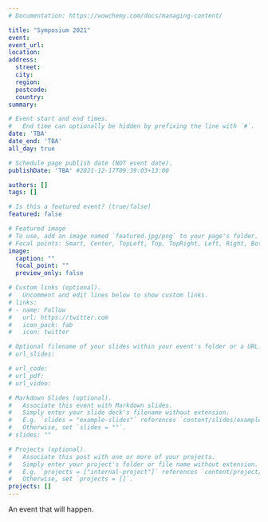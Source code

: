 ```yaml
---
# Documentation: https://wowchemy.com/docs/managing-content/

title: "Symposium 2021"
event:
event_url:
location:
address:
  street:
  city:
  region:
  postcode:
  country:
summary:

# Event start and end times.
#   End time can optionally be hidden by prefixing the line with `#`.
date: 'TBA'
date_end: 'TBA'
all_day: true

# Schedule page publish date (NOT event date).
publishDate: 'TBA' #2021-12-17T09:39:03+13:00

authors: []
tags: []

# Is this a featured event? (true/false)
featured: false

# Featured image
# To use, add an image named `featured.jpg/png` to your page's folder.
# Focal points: Smart, Center, TopLeft, Top, TopRight, Left, Right, BottomLeft, Bottom, BottomRight.
image:
  caption: ""
  focal_point: ""
  preview_only: false

# Custom links (optional).
#   Uncomment and edit lines below to show custom links.
# links:
# - name: Follow
#   url: https://twitter.com
#   icon_pack: fab
#   icon: twitter

# Optional filename of your slides within your event's folder or a URL.
# url_slides:

# url_code:
# url_pdf:
# url_video:

# Markdown Slides (optional).
#   Associate this event with Markdown slides.
#   Simply enter your slide deck's filename without extension.
#   E.g. `slides = "example-slides"` references `content/slides/example-slides.md`.
#   Otherwise, set `slides = ""`.
# slides: ""

# Projects (optional).
#   Associate this post with one or more of your projects.
#   Simply enter your project's folder or file name without extension.
#   E.g. `projects = ["internal-project"]` references `content/project/deep-learning/index.md`.
#   Otherwise, set `projects = []`.
projects: []
---
```


An event that will happen.

